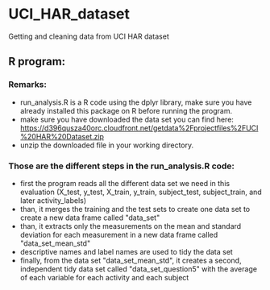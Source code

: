 # UCI_HAR_dataset
Getting and cleaning data from UCI HAR dataset

## R program:
### Remarks: 
* run_analysis.R is a R code using the dplyr library, make sure you have already installed this package on R before running the program. 
* make sure you have downloaded the data set you can find here: https://d396qusza40orc.cloudfront.net/getdata%2Fprojectfiles%2FUCI%20HAR%20Dataset.zip
* unzip the downloaded file in your working directory.

### Those are the different steps in the run_analysis.R code:
* first the program reads all the different data set we need in this evaluation (X_test, y_test, X_train, y_train, subject_test, subject_train, and later activity_labels)
* than, it merges the training and the test sets to create one data set to create a new data frame called "data_set"
* than, it extracts only the measurements on the mean and standard deviation for each measurement in a new data frame called "data_set_mean_std"
* descriptive names and label names are used to tidy the data set
* finally, from the data set "data_set_mean_std", it creates a second, independent tidy data set called "data_set_question5" with the average of each variable for each activity and each subject
